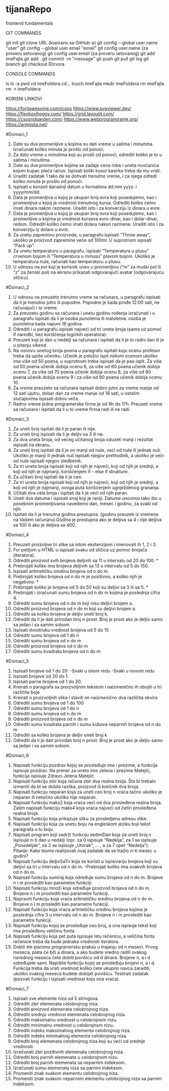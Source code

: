# tijanaRepo
frontend fundamentals

GIT COMMANDS

git init
git clone URL (kopirano sa GitHub-a)
git config --global user.name "user"
git config --global user.email "email"
git config user.name (za proveru setovanog)
git config user.email (za proveru setovanog)
git add imeFajla
git add .
git commit -m "message"
git push
git pull
git log
git branch
git checkout IDcvora

CONSOLE COMMANDS

ls
ls -a
pwd
cd imeFoldera
cd ..
touch imeFajla
mkdir imeFoldera
rm imeFajla
rm -r imeFoldera

KORISNI LINKOVI

https://fontawesome.com/icons
https://www.svgviewer.dev/
https://flexboxfroggy.com/
https://grid.layoutit.com/
https://cssgridgarden.com/
https://www.webprogramiranje.org/
https://animista.net/

#Domaci_1

1. Date su dve promenljive u kojima su dati vreme u satima i minutima. Izračunati koliko minuta je prošlo od ponoći.
2. Za dato vreme u minutima koji su prošli od ponoći, odrediti koliko je to u satima i minutima.
3. Date su dve promenljive kojima se zadaje cena robe i uneta novčanica kojom kupac plaća račun. Ispisati koliki kusur kasirka treba da mu vrati.
4. Uraditi zadatak 1 tako da se dohvati trenutno vreme, i za njega odredi koliko minuta je prošlo od ponoći.
5. Ispisati u konzoli današnji datum u formatima dd.mm.yyyy. i yyyy/mm/dd.
6. Data je promenljiva u kojoj je ukupan broj evra koji posedujemo, kao i promenljiva u kojoj je vrednost trenutnog kursa. Odrediti koliko ćemo imati dinara nakon razmene. Uraditi isto i za konverziju iz dinara u evre.
7. Data je promenljiva u kojoj je ukupan broj evra koji posedujemo, kao i promenljive u kojima je vrednost kurseva evro-dinar, kao i dolar-dinar, redom. Odrediti koliko ćemo imati dolara nakon razmene. Uraditi isto i za konverziju iz dolare u evre.
8. Za unetu zapreminu proizvoda, u paragrafu ispisati “Throw away”, ukoliko je proizvod zapremine veće od 100ml. U suprotnom ispisati “Pack up”.
9. Za unetu temperaturu u paragrafu, ispisati “Temperatura u plusu” crvenom bojom ili “Temperatura u minusu” plavom bojom. Ukoliko je temperatura nula, računati kao temperaturu u plusu.
10. U odnosu na pol koji je korisnik uneo u promenljivu (“m” za muški pol ili “z” za ženski pol) na ekranu prikazati odgovarajući avatar (odgovarajuću sličicu).

#Domaci_2

1. U odnosu na preuzeto trenutno vreme sa računara, u paragrafu ispisati da li je trenutno jutro ili popodne. Popodne je kada prođe 12:00 sati, ne računajući i to vreme.
2. Za preuzetu godinu sa računara i unetu godinu rođenja izračunati i u paragrafu ispisati da li je osoba punoletna ili maloletna. osoba je punoletna kada napuni 18 godina.
3. Odrediti i u paragrafu ispisati najveći od tri uneta broja (samo uz pomoć if naredbi, bez korišćenja logičkih operatora).
4. Preuzeti koji je dan u nedelji sa računara i ispitati da li je to radni dan ili je u pitanju vikend.
5. Na osnovu unetog broja poena u paragrafu ispitati koju ocenu profesor treba da upiše učeniku. Učenik je položio ispit nekom ocenom ukoliko ima više od 50 poena, u suprotnom treba ispisati da je pao ispit. Za više od 50 poena učenik dobija ocenu 6, za više od 60 poena učenik dobija ocenu 7, za više od 70 poena učenik dobija ocenu 8, za više od 80 poena učenik dobija ocenu 9 i za više od 90 poena učenik dobija ocenu 10.
6. Za vreme preuzeto sa računara ispisati dobro jutro za vreme manje od 12 sati ujutru, dobar dan za vreme manje od 18 sati, u ostalim slučajevima ispisati dobro veče.
7. Radno vreme jedne programerske firme je od 9h do 17h. Preuzeti vreme sa računara i ispitati da li u to vreme firma radi ili ne radi.

#Domaci_3

1. Za uneti broj ispitati da li je paran ili nije.
2. Za uneti broj ispisati da li je deljiv sa 3 ili ne.
3. Za dva uneta broja, od većeg učitanog broja oduzeti manji i rezultat ispisati na ekranu.
4. Za uneti broj ispitati da li je on manji od nule, veći od nule ili jednak nuli. Ukoliko je manji ili jednak nuli ispisati njegov prethodnik, a ukoliko je veći od nule ispisati njegov sledbenik.
5. Za tri uneta broja ispisati koji od njih je najveći, koji od njih je srednji, a koji od njih je najmanji, korišćenjem if – else if strukture.
6. Za učitani broj ispitati da li je ceo.
7. Za tri uneta broja ispisati koji od njih je najveći, koji od njih je srednji, a koji od njih je najmanji, ovoga puta korišćenjem ugnježdenog grananja.
8. Učitati dva cela broja i ispitati da li je veći od njih paran.
9. Uneti dva datuma i ispisati onaj koji je raniji. Datume unosimo tako što u posebnim promenljivama navedemo dan, mesec i godinu, za svaki od njih.
10. Ispitati da li je trenutna godina prestupna. (godinu preuzeti iz vremena na Vašem računaru).Godina je prestupna ako je deljiva sa 4 i nije deljiva sa 100 ili ako je deljiva sa 400.

#Domaci_4

1. Preuzeti proizoljne tri slike sa istom ekstenzijom i imenovati ih 1, 2 i 3. 
2. For petljom u HTML-u ispisati svaku od sličica uz pomoć brojača (iteratora).
3. Odrediti proizvod svih brojeva deljivih sa 11 u intervalu od 20 do 100. *
4. Prebrojati koliko ima brojeva deljivih sa 13 u intervalu od 5 do 150.
5. Ispisati aritmetičku sredinu brojeva od n do m.
6. Prebrojati koliko brojeva od n do m je pozitivno, a koliko njih je negativno. *
7. Prebrojati koliko je brojeva od 5 do 50 koji su deljivi sa 3 ili sa 5. *
8. Prebrojati i izračunati sumu brojeva od n do m kojima je poslednja cifra 4.
9. Odrediti sumu brojeva od n do m koji nisu deljivi brojem a.
10. Odrediti proizvod brojeva od n do m koji su deljivi brojem a.
11. Odrediti sa koliko brojeva je deljiv uneti broj k.
12. Odrediti da li je dati prirodan broj n prost. Broj je prost ako je deljiv samo sa jedan i sa samim sobom.
13. Ispisati dvostruku vrednost brojeva od 5 do 15
14. Odrediti sumu brojeva od 1 do n
15. Odrediti sumu brojeva od n do m 
16. Odrediti proizvod brojeva od n do m
17. Odrediti sumu kvadrata brojeva od n do m

#Domaci_5

1. Ispisati brojeve od 1 do 20: -Svaki u istom redu -Svaki u novom redu
2. Ispisati brojeve od 20 do 1.
3. Ispisati parne brojeve od 1 do 20.
4. Kreirati n paragrafa sa proizvoljnim tekstom i naizmenično ih obojiti u tri različite boje
5. Kreirati n proizvoljnih slika i staviti im naizmenično dva različita okvira
6. Odrediti sumu brojeva od 1 do 100
7. Odrediti sumu brojeva od 1 do n
8. Odrediti sumu brojeva od n do m
9. Odrediti proizvod brojeva od n do m
10. Odrediti sumu kvadrata parnih i sumu kubova neparnih brojeva od n do m
11. Odrediti sa koliko brojeva je deljiv uneti broj k
12. Odrediti da li je dati prirodan broj n prost. Broj je prost ako je deljiv samo sa jedan i sa samim sobom.

#Domaci_6

1. Napisati funkciju pozdrav kojoj se prosleđuje ime i prezime, a funkcija ispisuje pozdrav. Na primer za uneto ime Jelena i prezime Matejić, funkcija ispisuje Zdravo Jelena Matejić. 
2. Napisati funkciju zbir koja računa zbir dva realna broja. Šta bi trebalo izmeniti da bi se dobila razlika, proizvod ili količnik dva broja.
3. Napisati funkciju neparan koja za uneti ceo broj n vraća tačno ukoliko je neparan ili netačno ukoliko nije neparan.
4. Napisati funkciju maks2 koja vraća veći od dva prosleđena realna broja. Zatim napisati funkciju maks4 koja vraća najveći od četiri prosleđena realna broja.
5. Napisati funkciju koja prikazuje sliku za prosledjenu adresu slike.
6. Napisati funkciju koja za unetu boju na engleskom jeziku boji tekst paragrafa u tu boju.
7. Napisati program koji sadrži funkciju sedmiDan koja za uneti broj n ispisuje n-ti dan u nedelji (npr. za 0 ispisuje “Nedelja”, za 1 se ispisuje „Ponedeljak“, za 2 se ispisuje „Utorak“, ... ,  a za 7 opet “Nedelja”).
Pitanje: Kako bismo realizovali ovaj zadatak da se tražio n-ti mesec u godini?
8. Napisati funkciju deljivSaTri koja se koristi u ispisivanju brojeva koji su deljivi sa tri u intervalu od n do m.
    -Prebrojati koliko ima ovakvih brojeva od n do m.
9. Napisati funkciju sumiraj koja određuje sumu brojeva od n do m. Brojeve n i m proslediti kao parametre funkciji.
10. Napisati funkciju množi koja određuje proizvod brojeva od n do m. Brojeve n i m proslediti kao parametre funkciji.
11. Napraviti funkciju koja vraća aritmetičku sredinu brojeva od n do m. Brojeve n i m proslediti kao parametre funkciji.
12. Napisati funkciju koja vraća aritmetičku sredinu brojeva kojima je poslednja cifra 3 u intervalu od n do m. Brojeve n i m proslediti kao parametre funkciji.
13. Napisati funkciju kojoj se prosleđuje ceo broj, a ona ispisuje tekst koji ima prosleđenu veličinu fonta.
14. Napisati funkciju koja pet puta ispisuje istu rečenicu, a veličina fonta rečenice treba da bude jednaka vrednosti iteratora. 
15. Dobili ste plaćenu programersku praksu u trajanju od n meseci. Prvog meseca, plata će biti a dinara, a ako budete vredno radili svakog narednog meseca ćete dobiti povišicu od d dinara. Brojeve n, a i d određujete sami. Napišite funkciju kojoj se prosleđuju brojevi n, a i d. Funkcija treba da vrati vrednost koliko ćete ukupno navca zaraditi, ukoliko svakog meseca budete dobijali povišicu. Testirati zadatak (pozvati funkciju i ispisati vrednost koju ona vraća).

#Domaci_7

1. Ispisati sve elemente niza od 5 stringova.
2. Odrediti zbir elemenata celobrojnog niza.
3. Odrediti proizvod elemenata celobrojnog niza.
4. Odrediti srednju vrednost elemenata celobrojnog niza.
5. Odrediti maksimalnu vrednost u celobrojnom nizu.
6. Odrediti minimalnu vrednost u celobrojnom nizu.
7. Odrediti indeks maksimalnog elementa celobrojnog niza.
8. Odrediti indeks minimalnog elementa celobrojnog niza.
9. Odrediti broj elemenata celobrojnog niza koji su veći od srednje vrednosti.
10. Izračunati zbir pozitivnih elemenata celobrojnog niza.
11. Odrediti broj parnih elemenata u celobrojnom nizu.
12. Odrediti broj parnih elemenata sa neparnim indeksom.
13. Izračunati sumu elemenata niza sa parnim indeksom.
14. Promeniti znak svakom elementu celobrojnog niza.
15. Promeniti znak svakom neparnom elementu celobrojnog niza sa parnim indeksom.
